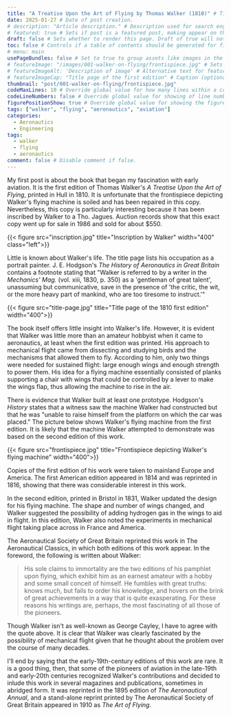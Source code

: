 ```yaml
---
title: "A Treatise Upon the Art of Flying by Thomas Walker (1810)" # Title of the blog post.
date: 2025-01-27 # Date of post creation.
# description: "Article description." # Description used for search engine.
# featured: true # Sets if post is a featured post, making appear on the home page side bar.
draft: false # Sets whether to render this page. Draft of true will not be rendered.
toc: false # Controls if a table of contents should be generated for first-level links automatically.
# menu: main
usePageBundles: false # Set to true to group assets like images in the same folder as this post.
# featureImage: "/images/001-walker-on-flying/frontispiece.jpg" # Sets featured image on blog post.
# featureImageAlt: 'Description of image' # Alternative text for featured image.
# featureImageCap: "Title page of the first edition" # Caption (optional).
thumbnail: "post/001-walker-on-flying/frontispiece.jpg"
codeMaxLines: 10 # Override global value for how many lines within a code block before auto-collapsing.
codeLineNumbers: false # Override global value for showing of line numbers within code block.
figurePositionShow: true # Override global value for showing the figure label.
tags: ["walker", "flying", "aeronautics", "aviation"]
categories:
  - Aeronautics
  - Engineering
tags:
  - walker
  - flying
  - aeronautics
comment: false # Disable comment if false.
---
```


My first post is about the book that began my fascination with early aviation. It is the first edition of Thomas Walker's *A Treatise Upon the Art of Flying*, printed in Hull in 1810. It is unfortunate that the frontispiece depicting Walker's flying machine is soiled and has been repaired in this copy. Nevertheless, this copy is particularly interesting because it has been inscribed by Walker to a Tho. Jagues. Auction records show that this exact copy went up for sale in 1986 and sold for about $550.

{{< figure src="inscription.jpg" title="Inscription by Walker" width="400" class="left">}}

Little is known about Walker's life. The title page lists his occupation as a portrait painter. J. E. Hodgson's *The History of Aeronautics in Great Britain* contains a footnote stating that "Walker is referred to by a writer in the *Mechanics' Mag.* (vol. xiii, 1830, p. 350) as a 'gentleman of great talent', unassuming but communicative, save in the presence of 'the critic, the wit, or the more heavy part of mankind, who are too tiresome to instruct.'"

{{< figure src="title-page.jpg" title="Title page of the 1810 first edition" width="400">}}

The book itself offers little insight into Walker's life. However, it is evident that Walker was little more than an amateur hobbyist when it came to aeronautics, at least when the first edition was printed. His approach to mechanical flight came from dissecting and studying birds and the mechanisms that allowed them to fly. According to him, only two things were needed for sustained flight: large enough wings and enough strength to power them. His idea for a flying machine essentially consisted of planks supporting a chair with wings that could be controlled by a lever to make the wings flap, thus allowing the machine to rise in the air.

There is evidence that Walker built at least one prototype. Hodgson's *History* states that a witness saw the machine Walker had constructed but that he was "unable to raise himself from the platform on which the car was placed." The picture below shows Walker's flying machine from the first edition. It is likely that the machine Walker attempted to demonstrate was based on the second edition of this work.

{{< figure src="frontispiece.jpg" title="Frontispiece depicting Walker's flying machine" width="400">}}

Copies of the first edition of his work were taken to mainland Europe and America. The first American edition appeared in 1814 and was reprinted in 1816, showing that there was considerable interest in this work.

In the second edition, printed in Bristol in 1831, Walker updated the design for his flying machine. The shape and number of wings changed, and Walker suggested the possibility of adding hydrogen gas in the wings to aid in flight. In this edition, Walker also noted the experiments in mechanical flight taking place across in France and America.

The Aeronautical Society of Great Britain reprinted this work in The Aeronautical Classics, in which both editions of this work appear. In the foreword, the following is written about Walker: 
> His sole claims to immortality are the two editions of his pamphlet upon flying, which exhibit him as an earnest amateur with a hobby and some small conceit of himself. He fumbles with great truths: knows much, but fails to order his knowledge, and hovers on the brink of great achievements in a way that is quite exasperating. For these reasons his writings are, perhaps, the most fascinating of all those of the pioneers.

Though Walker isn't as well-known as George Cayley, I have to agree with the quote above. It is clear that Walker was clearly fascinated by the possibility of mechanical flight given that he thought about the problem over the course of many decades.

I'll end by saying that the early-19th-century editions of this work are rare. It is a good thing, then, that some of the pioneers of aviation in the late-19th and early-20th centuries recognized Walker's contributions and decided to inlude this work in several magazines and publications, sometimes in abridged form. It was reprinted in the 1895 edition of *The Aeronautical Annual*, and a stand-alone reprint printed by The Aeronautical Society of Great Britain appeared in 1910 as *The Art of Flying*.